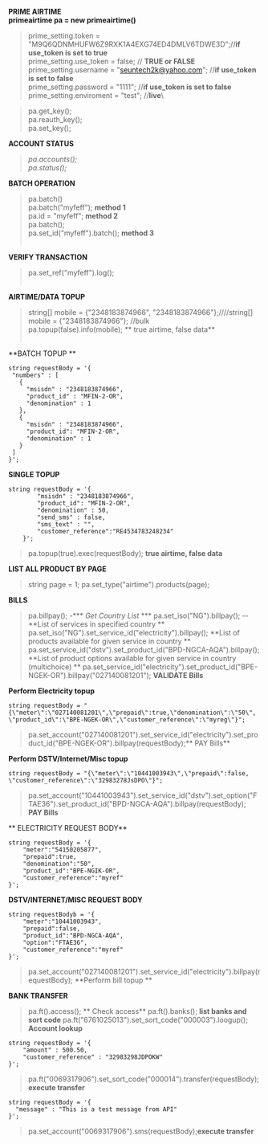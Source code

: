 **PRIME AIRTIME**<br/>
**primeairtime pa = new primeairtime()**<br/>
>prime_setting.token = "M9Q6QDNMHUFW6Z9RXK1A4EXG74ED4DMLV6TDWE3D";//**if use_token is set to true**\
>prime_setting.use_token = false; // **TRUE or FALSE**\
>prime_setting.username = "seuntech2k@yahoo.com"; //**if use_token is set to false**\
>prime_setting.password = "1111"; //**if use_token is set to false**\
>prime_setting.enviroment = "test"; //**live**\


> pa.get_key();\
> pa.reauth_key();\
> pa.set_key();


**ACCOUNT STATUS**
>*pa.accounts();*\
>*pa.status();*<br/>

**BATCH OPERATION**
> pa.batch()\
> pa.batch("myfeff"); **method 1**\
> pa.id = "myfeff"; **method 2**\
> pa.batch();\
> pa.set_id("myfeff").batch(); **method 3**<br/><br/>

**VERIFY TRANSACTION**
>pa.set_ref("myfeff").log();<br/><br/>

**AIRTIME/DATA TOPUP**
>string[] mobile = {"2348183874966", "2348183874966"};////string[] mobile = {"2348183874966"};  //bulk \
>pa.topup(false).info(mobile); ** true airtime, false data** <br/><br/>


**BATCH TOPUP **
 ```
string requestBody = '{
  "numbers" : [
    {
      "msisdn" : "2348183874966",
      "product_id" : "MFIN-2-OR",
      "denomination" : 1
    },
    {
      "msisdn" : "2348183874966",
      "product_id": "MFIN-2-OR",
      "denomination" : 1
    }
  ]
}';
```

**SINGLE TOPUP**
```
string requestBody = '{
        "msisdn" : "2348183874966",
        "product_id": "MFIN-2-OR",
        "denomination" : 50,
        "send_sms" : false,
        "sms_text" : "",
        "customer_reference":"RE4534783248234"
    }';
```
>pa.topup(true).exec(requestBody);  **true airtime, false data**


**LIST ALL PRODUCT BY PAGE**
> string page = 1;
> pa.set_type("airtime").products(page);


**BILLS**
> pa.billpay(); -*** *Get Country List* ***
> pa.set_iso("NG").billpay(); -- **List of services in specified country **
> pa.set_iso("NG").set_service_id("electricity").billpay();  **List of products available for given service in country  **
> pa.set_service_id("dstv").set_product_id("BPD-NGCA-AQA").billpay(); **List of product options available for given service in country (multichoice) **
> pa.set_service_id("electricity").set_product_id("BPE-NGEK-OR").billpay("027140081201");  **VALIDATE Bills**</br>

**Perform Electricity topup**
```
string requestBody = "{\"meter\":\"027140081201\",\"prepaid\":true,\"denomination\":\"50\", \"product_id\":\"BPE-NGEK-OR\",\"customer_reference\":\"myreg\"}";
```
>pa.set_account("027140081201").set_service_id("electricity").set_product_id("BPE-NGEK-OR").billpay(requestBody);** PAY Bills**

**Perform DSTV/Internet/Misc topup**
```
string requestBody = "{\"meter\":\"10441003943\",\"prepaid\":false, \"customer_reference\":\"32983278JsDPO\"}";
```
>pa.set_account("10441003943").set_service_id("dstv").set_option("FTAE36").set_product_id("BPD-NGCA-AQA").billpay(requestBody); **PAY Bills**


** ELECTRICITY REQUEST BODY**
```
string requestBody = '{
    "meter":"54150205877",
    "prepaid":true,
    "denomination":"50",
    "product_id":"BPE-NGIK-OR",
    "customer_reference":"myref"
}';
```

**DSTV/INTERNET/MISC REQUEST BODY**
```
string requestBodyb = '{
    "meter":"10441003943",
    "prepaid":false,
    "product_id":"BPD-NGCA-AQA",
    "option":"FTAE36",
    "customer_reference":"myref"
}';
```
>pa.set_account("027140081201").set_service_id("electricity").billpay(requestBody); **Perform bill topup **




**BANK TRANSFER**
>pa.ft().access(); ** Check access**
>pa.ft().banks(); **list banks and sort code**
>pa.ft("6761025013").set_sort_code("000003").loogup();  **Account lookup**
```
string requestBody = '{
    "amount" : 500.50,
    "customer_reference" : "32983298JDPOKW"
}';
```
>pa.ft("0069317906").set_sort_code("000014").transfer(requestBody);**execute transfer**


```
string requestBody = '{
  "message" : "This is a test message from API"
}';
```
>pa.set_account("0069317906").sms(requestBody);**execute transfer**
